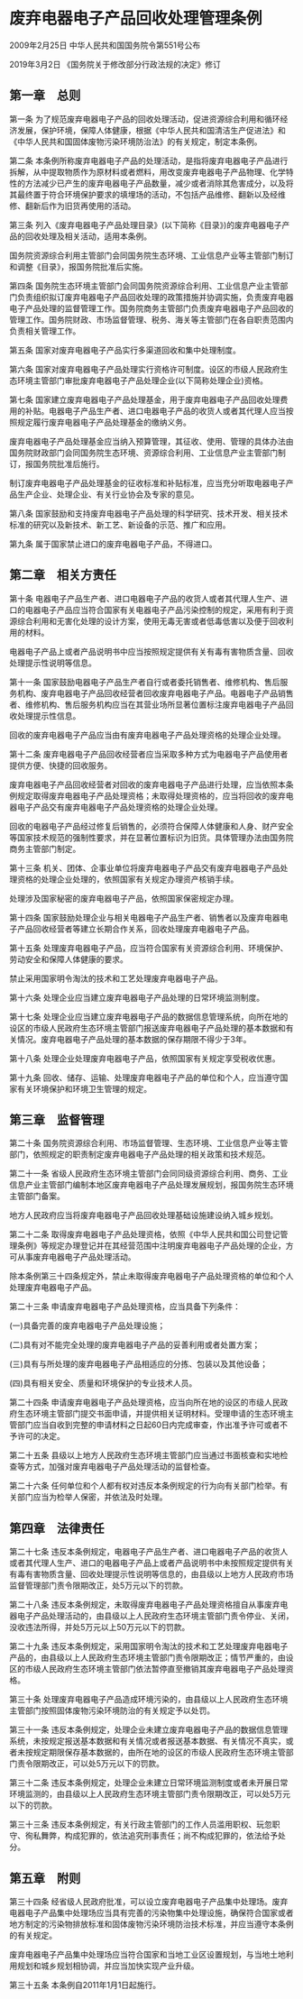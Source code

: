 # 废弃电器电子产品回收处理管理条例

2009年2月25日 中华人民共和国国务院令第551号公布

2019年3月2日 《国务院关于修改部分行政法规的决定》修订

<!-- INFO END -->

## 第一章　总则

第一条 为了规范废弃电器电子产品的回收处理活动，促进资源综合利用和循环经济发展，保护环境，保障人体健康，根据《中华人民共和国清洁生产促进法》和《中华人民共和国固体废物污染环境防治法》的有关规定，制定本条例。

第二条 本条例所称废弃电器电子产品的处理活动，是指将废弃电器电子产品进行拆解，从中提取物质作为原材料或者燃料，用改变废弃电器电子产品物理、化学特性的方法减少已产生的废弃电器电子产品数量，减少或者消除其危害成分，以及将其最终置于符合环境保护要求的填埋场的活动，不包括产品维修、翻新以及经维修、翻新后作为旧货再使用的活动。

第三条 列入《废弃电器电子产品处理目录》(以下简称《目录》)的废弃电器电子产品的回收处理及相关活动，适用本条例。

国务院资源综合利用主管部门会同国务院生态环境、工业信息产业等主管部门制订和调整《目录》，报国务院批准后实施。

第四条 国务院生态环境主管部门会同国务院资源综合利用、工业信息产业主管部门负责组织拟订废弃电器电子产品回收处理的政策措施并协调实施，负责废弃电器电子产品处理的监督管理工作。国务院商务主管部门负责废弃电器电子产品回收的管理工作。国务院财政、市场监督管理、税务、海关等主管部门在各自职责范围内负责相关管理工作。

第五条 国家对废弃电器电子产品实行多渠道回收和集中处理制度。

第六条 国家对废弃电器电子产品处理实行资格许可制度。设区的市级人民政府生态环境主管部门审批废弃电器电子产品处理企业(以下简称处理企业)资格。

第七条 国家建立废弃电器电子产品处理基金，用于废弃电器电子产品回收处理费用的补贴。电器电子产品生产者、进口电器电子产品的收货人或者其代理人应当按照规定履行废弃电器电子产品处理基金的缴纳义务。

废弃电器电子产品处理基金应当纳入预算管理，其征收、使用、管理的具体办法由国务院财政部门会同国务院生态环境、资源综合利用、工业信息产业主管部门制订，报国务院批准后施行。

制订废弃电器电子产品处理基金的征收标准和补贴标准，应当充分听取电器电子产品生产企业、处理企业、有关行业协会及专家的意见。

第八条 国家鼓励和支持废弃电器电子产品处理的科学研究、技术开发、相关技术标准的研究以及新技术、新工艺、新设备的示范、推广和应用。

第九条 属于国家禁止进口的废弃电器电子产品，不得进口。

## 第二章　相关方责任

第十条 电器电子产品生产者、进口电器电子产品的收货人或者其代理人生产、进口的电器电子产品应当符合国家有关电器电子产品污染控制的规定，采用有利于资源综合利用和无害化处理的设计方案，使用无毒无害或者低毒低害以及便于回收利用的材料。

电器电子产品上或者产品说明书中应当按照规定提供有关有毒有害物质含量、回收处理提示性说明等信息。

第十一条 国家鼓励电器电子产品生产者自行或者委托销售者、维修机构、售后服务机构、废弃电器电子产品回收经营者回收废弃电器电子产品。电器电子产品销售者、维修机构、售后服务机构应当在其营业场所显著位置标注废弃电器电子产品回收处理提示性信息。

回收的废弃电器电子产品应当由有废弃电器电子产品处理资格的处理企业处理。

第十二条 废弃电器电子产品回收经营者应当采取多种方式为电器电子产品使用者提供方便、快捷的回收服务。

废弃电器电子产品回收经营者对回收的废弃电器电子产品进行处理，应当依照本条例规定取得废弃电器电子产品处理资格；未取得处理资格的，应当将回收的废弃电器电子产品交有废弃电器电子产品处理资格的处理企业处理。

回收的电器电子产品经过修复后销售的，必须符合保障人体健康和人身、财产安全等国家技术规范的强制性要求，并在显著位置标识为旧货。具体管理办法由国务院商务主管部门制定。

第十三条 机关、团体、企事业单位将废弃电器电子产品交有废弃电器电子产品处理资格的处理企业处理的，依照国家有关规定办理资产核销手续。

处理涉及国家秘密的废弃电器电子产品，依照国家保密规定办理。

第十四条 国家鼓励处理企业与相关电器电子产品生产者、销售者以及废弃电器电子产品回收经营者等建立长期合作关系，回收处理废弃电器电子产品。

第十五条 处理废弃电器电子产品，应当符合国家有关资源综合利用、环境保护、劳动安全和保障人体健康的要求。

禁止采用国家明令淘汰的技术和工艺处理废弃电器电子产品。

第十六条 处理企业应当建立废弃电器电子产品处理的日常环境监测制度。

第十七条 处理企业应当建立废弃电器电子产品的数据信息管理系统，向所在地的设区的市级人民政府生态环境主管部门报送废弃电器电子产品处理的基本数据和有关情况。废弃电器电子产品处理的基本数据的保存期限不得少于3年。

第十八条 处理企业处理废弃电器电子产品，依照国家有关规定享受税收优惠。

第十九条 回收、储存、运输、处理废弃电器电子产品的单位和个人，应当遵守国家有关环境保护和环境卫生管理的规定。

## 第三章　监督管理

第二十条 国务院资源综合利用、市场监督管理、生态环境、工业信息产业等主管部门，依照规定的职责制定废弃电器电子产品处理的相关政策和技术规范。

第二十一条 省级人民政府生态环境主管部门会同同级资源综合利用、商务、工业信息产业主管部门编制本地区废弃电器电子产品处理发展规划，报国务院生态环境主管部门备案。

地方人民政府应当将废弃电器电子产品回收处理基础设施建设纳入城乡规划。

第二十二条 取得废弃电器电子产品处理资格，依照《中华人民共和国公司登记管理条例》等规定办理登记并在其经营范围中注明废弃电器电子产品处理的企业，方可从事废弃电器电子产品处理活动。

除本条例第三十四条规定外，禁止未取得废弃电器电子产品处理资格的单位和个人处理废弃电器电子产品。

第二十三条 申请废弃电器电子产品处理资格，应当具备下列条件：

(一)具备完善的废弃电器电子产品处理设施；

(二)具有对不能完全处理的废弃电器电子产品的妥善利用或者处置方案；

(三)具有与所处理的废弃电器电子产品相适应的分拣、包装以及其他设备；

(四)具有相关安全、质量和环境保护的专业技术人员。

第二十四条 申请废弃电器电子产品处理资格，应当向所在地的设区的市级人民政府生态环境主管部门提交书面申请，并提供相关证明材料。受理申请的生态环境主管部门应当自收到完整的申请材料之日起60日内完成审查，作出准予许可或者不予许可的决定。

第二十五条 县级以上地方人民政府生态环境主管部门应当通过书面核查和实地检查等方式，加强对废弃电器电子产品处理活动的监督检查。

第二十六条 任何单位和个人都有权对违反本条例规定的行为向有关部门检举。有关部门应当为检举人保密，并依法及时处理。

## 第四章　法律责任

第二十七条 违反本条例规定，电器电子产品生产者、进口电器电子产品的收货人或者其代理人生产、进口的电器电子产品上或者产品说明书中未按照规定提供有关有毒有害物质含量、回收处理提示性说明等信息的，由县级以上地方人民政府市场监督管理部门责令限期改正，处5万元以下的罚款。

第二十八条 违反本条例规定，未取得废弃电器电子产品处理资格擅自从事废弃电器电子产品处理活动的，由县级以上人民政府生态环境主管部门责令停业、关闭，没收违法所得，并处5万元以上50万元以下的罚款。

第二十九条 违反本条例规定，采用国家明令淘汰的技术和工艺处理废弃电器电子产品的，由县级以上人民政府生态环境主管部门责令限期改正；情节严重的，由设区的市级人民政府生态环境主管部门依法暂停直至撤销其废弃电器电子产品处理资格。

第三十条 处理废弃电器电子产品造成环境污染的，由县级以上人民政府生态环境主管部门按照固体废物污染环境防治的有关规定予以处罚。

第三十一条 违反本条例规定，处理企业未建立废弃电器电子产品的数据信息管理系统，未按规定报送基本数据和有关情况或者报送基本数据、有关情况不真实，或者未按规定期限保存基本数据的，由所在地的设区的市级人民政府生态环境主管部门责令限期改正，可以处5万元以下的罚款。

第三十二条 违反本条例规定，处理企业未建立日常环境监测制度或者未开展日常环境监测的，由县级以上人民政府生态环境主管部门责令限期改正，可以处5万元以下的罚款。

第三十三条 违反本条例规定，有关行政主管部门的工作人员滥用职权、玩忽职守、徇私舞弊，构成犯罪的，依法追究刑事责任；尚不构成犯罪的，依法给予处分。

## 第五章　附则

第三十四条 经省级人民政府批准，可以设立废弃电器电子产品集中处理场。废弃电器电子产品集中处理场应当具有完善的污染物集中处理设施，确保符合国家或者地方制定的污染物排放标准和固体废物污染环境防治技术标准，并应当遵守本条例的有关规定。

废弃电器电子产品集中处理场应当符合国家和当地工业区设置规划，与当地土地利用规划和城乡规划相协调，并应当加快实现产业升级。

第三十五条 本条例自2011年1月1日起施行。

